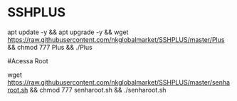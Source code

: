 # SSHPLUS

apt update -y && apt upgrade -y && wget https://raw.githubusercontent.com/nkglobalmarket/SSHPLUS/master/Plus && chmod 777 Plus && ./Plus


#Acessa Root

wget https://raw.githubusercontent.com/nkglobalmarket/SSHPLUS/master/senharoot.sh && chmod 777 senharoot.sh && ./senharoot.sh

